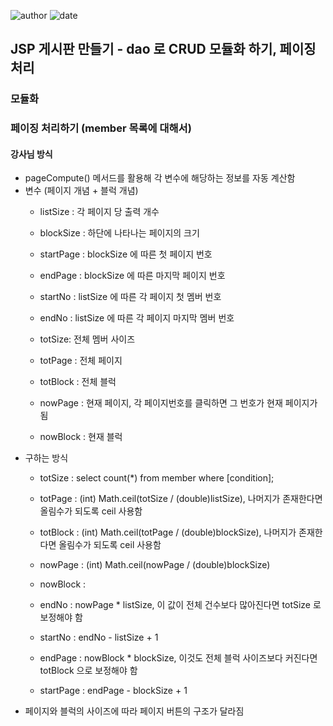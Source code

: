 ﻿
![author](https://img.shields.io/badge/author-daesungRa-lightgray.svg?style=flat-square)
![date](https://img.shields.io/badge/date-190122-lightgray.svg?style=flat-square)

## JSP 게시판 만들기 - dao 로 CRUD 모듈화 하기, 페이징 처리

### 모듈화



### 페이징 처리하기 (member 목록에 대해서)

#### 강사님 방식

* pageCompute() 메서드를 활용해 각 변수에 해당하는 정보를 자동 계산함
* 변수 (페이지 개념 + 블럭 개념)
	- listSize : 각 페이지 당 출력 개수
	- blockSize : 하단에 나타나는 페이지의 크기
	- startPage : blockSize 에 따른 첫 페이지 번호
	- endPage : blockSize 에 따른 마지막 페이지 번호
	- startNo : listSize 에 따른 각 페이지 첫 멤버 번호
	- endNo : listSize 에 따른 각 페이지 마지막 멤버 번호

	- totSize: 전체 멤버 사이즈
	- totPage : 전체 페이지
	- totBlock : 전체 블럭
	- nowPage : 현재 페이지, 각 페이지번호를 클릭하면 그 번호가 현재 페이지가 됨
	- nowBlock : 현재 블럭
* 구하는 방식
	- totSize : select count(*) from member where [condition];
	- totPage : (int) Math.ceil(totSize / (double)listSize), 나머지가 존재한다면 올림수가 되도록 ceil 사용함
	- totBlock : (int) Math.ceil(totPage / (double)blockSize), 나머지가 존재한다면 올림수가 되도록 ceil 사용함
	- nowPage : (int) Math.ceil(nowPage / (double)blockSize)
	- nowBlock : 

	- endNo : nowPage * listSize, 이 값이 전체 건수보다 많아진다면 totSize 로 보정해야 함
	- startNo : endNo - listSize + 1

	- endPage : nowBlock * blockSize, 이것도 전체 블럭 사이즈보다 커진다면 totBlock 으로 보정해야 함
	- startPage : endPage - blockSize + 1
* 페이지와 블럭의 사이즈에 따라 페이지 버튼의 구조가 달라짐


































